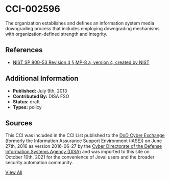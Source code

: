 # CCI-002596

The organization establishes and defines an information system media downgrading process that includes employing downgrading mechanisms with organization-defined strength and integrity.

## References ##

* [NIST SP 800-53 Revision 4 § MP-8 a, version 4, created by NIST](http://csrc.nist.gov/publications/PubsSPs.html)


## Additional Information ##

* **Published:** July 9th, 2013
* **Contributed By:** DISA FSO
* **Status:** draft
* **Types:** policy

## Sources ##

This CCI was included in the CCI List published to the [DoD Cyber Exchange](https://public.cyber.mil/stigs/cci/)
(formerly the Information Assurance Support Environment (IASE)) on June 27th, 2016 as version
2016-06-27 by the [Cyber Directorate of the Defense Information Systems Agency (DISA)](https://public.cyber.mil/about-cyber/)
and was imported to this site on October 10th, 2021 for the convenience of Joval users and the broader
security automation community.

[View All](../README.md)
